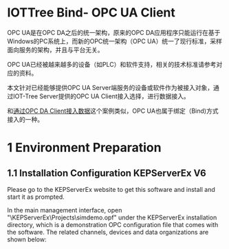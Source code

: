 

IOTTree Bind- OPC UA Client
==


OPC UA是在OPC DA之后的统一架构，原来的OPC DA应用程序只能运行在基于Windows的PC系统上，而新的OPC统一架构（OPC UA）统一了现行标准，采样面向服务的架构，并且与平台无关。

OPC UA已经被越来越多的设备（如PLC）和软件支持，相关的技术标准请参考对应的资料。

本文针对已经能够提供OPC UA Server端服务的设备或软件作为被接入对象，通过IOT-Tree Server提供的OPC UA Client接入选择，进行数据接入。

和[通过OPC DA Client接入数据][case_opc_da]这个案例类似，OPC UA也属于绑定（Bind)方式接入的一种。



# 1 Environment Preparation 

## 1.1 Installation Configuration KEPServerEx V6 

Please go to the KEPServerEx website to get this software and install and start it as prompted. 

In the main management interface, open "\KEPServerEx\Projects\simdemo.opf" under the KEPServerEx installation directory, which is a demonstration OPC configuration file that comes with the software. The related channels, devices and data organizations are shown below: 



[case_opc_da]: ./case_opc_da.md
